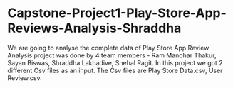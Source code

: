 # Capstone-Project1-Play-Store-App-Reviews-Analysis-Shraddha

We are going to analyse the complete data of Play Store App Review Analysis project was done by 4 team members - Ram Manohar Thakur, Sayan Biswas, Shraddha Lakhadive, Snehal Ragit. In this project we got 2 different Csv files as an input. The Csv files are Play Store Data.csv, User Review.csv.
